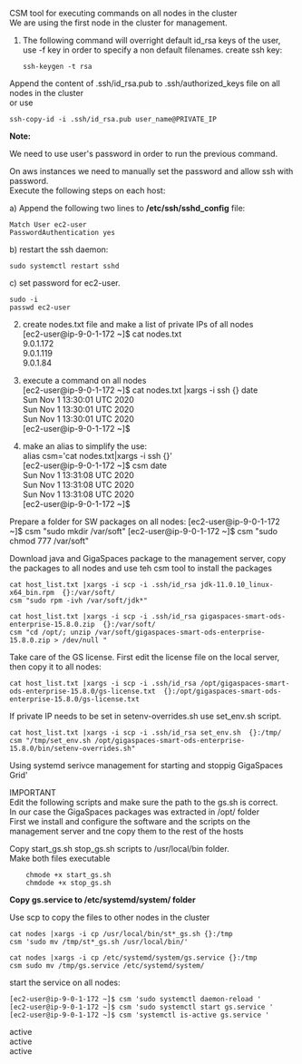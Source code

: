 CSM tool for executing commands on all nodes in the cluster  
We are using the first node in the cluster for management.

1.  The following command will overright default id_rsa keys of the user, use -f key in order to specify a non default filenames.
create ssh key:

    `ssh-keygen -t rsa` 

Append the content of .ssh/id_rsa.pub to .ssh/authorized_keys file on all nodes in the cluster  
or use  

    ssh-copy-id -i .ssh/id_rsa.pub user_name@PRIVATE_IP 
    
**Note:**

We need to use user's password in order to run the previous command.

On aws instances we need to manually set the password and allow ssh with password.   
Execute the following steps on each host:

a)      Append the following two lines to **/etc/ssh/sshd_config** file:
  
    Match User ec2-user 
    PasswordAuthentication yes  
b)      restart the ssh daemon:

    sudo systemctl restart sshd
       
c)    set password for ec2-user.

    sudo -i 
    passwd ec2-user 

2. create nodes.txt file and make a list of private IPs of all nodes   
    [ec2-user@ip-9-0-1-172 ~]$ cat nodes.txt  
    9.0.1.172    
    9.0.1.119   
    9.0.1.84     

3. execute a command on all nodes  
[ec2-user@ip-9-0-1-172 ~]$ cat nodes.txt |xargs -i ssh {} date  
Sun Nov  1 13:30:01 UTC 2020  
Sun Nov  1 13:30:01 UTC 2020  
Sun Nov  1 13:30:01 UTC 2020  
[ec2-user@ip-9-0-1-172 ~]$  

4. make an alias to simplify the use:  
alias csm='cat nodes.txt|xargs -i ssh {}'  
[ec2-user@ip-9-0-1-172 ~]$ csm date   
Sun Nov  1 13:31:08 UTC 2020  
Sun Nov  1 13:31:08 UTC 2020  
Sun Nov  1 13:31:08 UTC 2020  
[ec2-user@ip-9-0-1-172 ~]$  
  
Prepare a folder for SW packages on all nodes:
    [ec2-user@ip-9-0-1-172 ~]$ csm "sudo mkdir /var/soft"
    [ec2-user@ip-9-0-1-172 ~]$ csm "sudo chmod 777 /var/soft"

Download java and GigaSpaces package to the management server, copy the packages to all nodes
and use teh csm tool to install the packages    

    cat host_list.txt |xargs -i scp -i .ssh/id_rsa jdk-11.0.10_linux-x64_bin.rpm  {}:/var/soft/
    csm "sudo rpm -ivh /var/soft/jdk*"

    cat host_list.txt |xargs -i scp -i .ssh/id_rsa gigaspaces-smart-ods-enterprise-15.8.0.zip  {}:/var/soft/      
    csm "cd /opt/; unzip /var/soft/gigaspaces-smart-ods-enterprise-15.8.0.zip > /dev/null "

Take care of the GS license. First edit the license file on the local server, then copy it to all nodes:

    cat host_list.txt |xargs -i scp -i .ssh/id_rsa /opt/gigaspaces-smart-ods-enterprise-15.8.0/gs-license.txt  {}:/opt/gigaspaces-smart-ods-enterprise-15.8.0/gs-license.txt
    
If private IP needs to be set in setenv-overrides.sh use set_env.sh script.
     
    cat host_list.txt |xargs -i scp -i .ssh/id_rsa set_env.sh  {}:/tmp/
    csm "/tmp/set_env.sh /opt/gigaspaces-smart-ods-enterprise-15.8.0/bin/setenv-overrides.sh"

          
  Using systemd serivce management for starting and stoppig GigaSpaces Grid' 
  
IMPORTANT   
Edit the following scripts and make sure the path to the gs.sh is correct.  
In our case the GigaSpaces packages was extracted in /opt/ folder  
First we install and configure the software and the scripts on the management server and tne copy them to the rest of the hosts

Copy start_gs.sh  stop_gs.sh scripts to /usr/local/bin folder.  
Make both files executable      

        chmode +x start_gs.sh  
        chmdode +x stop_gs.sh   

**Copy gs.service to /etc/systemd/system/ folder**   


Use scp to copy the files to other nodes in the cluster  

    cat nodes |xargs -i cp /usr/local/bin/st*_gs.sh {}:/tmp  
    csm 'sudo mv /tmp/st*_gs.sh /usr/local/bin/'  

    cat nodes |xargs -i cp /etc/systemd/system/gs.service {}:/tmp  
    csm sudo mv /tmp/gs.service /etc/systemd/system/  

start the service on all nodes:  

    [ec2-user@ip-9-0-1-172 ~]$ csm 'sudo systemctl daemon-reload '  
    [ec2-user@ip-9-0-1-172 ~]$ csm 'sudo systemctl start gs.service '   
    [ec2-user@ip-9-0-1-172 ~]$ csm 'systemctl is-active gs.service '  
active  
active  
active  
